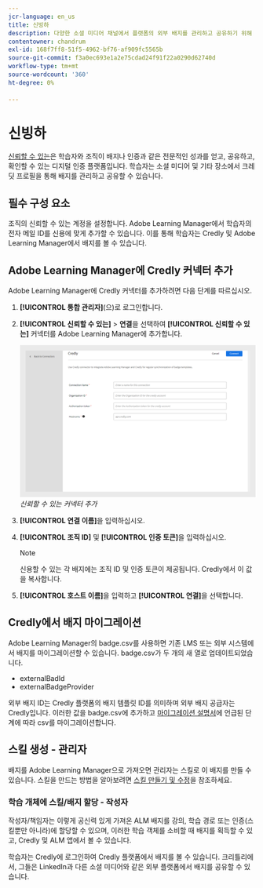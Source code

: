 ```yaml
---
jcr-language: en_us
title: 신빙하
description: 다양한 소셜 미디어 채널에서 플랫폼의 외부 배지를 관리하고 공유하기 위해 ALM과 신뢰할 수 있는 통합에 대해 알아봅니다.
contentowner: chandrum
exl-id: 168f7ff8-51f5-4962-bf76-af909fc5565b
source-git-commit: f3a0ec693e1a2e75cdad24f91f22a0290d62740d
workflow-type: tm+mt
source-wordcount: '360'
ht-degree: 0%

---
```


# 신빙하

[신뢰할 수 있는](https://info.credly.com/)은 학습자와 조직이 배지나 인증과 같은 전문적인 성과를 얻고, 공유하고, 확인할 수 있는 디지털 인증 플랫폼입니다. 학습자는 소셜 미디어 및 기타 장소에서 크레딧 프로필을 통해 배지를 관리하고 공유할 수 있습니다.

## 필수 구성 요소

조직의 신뢰할 수 있는 계정을 설정합니다. Adobe Learning Manager에서 학습자의 전자 메일 ID를 신용에 맞게 추가할 수 있습니다. 이를 통해 학습자는 Credly 및 Adobe Learning Manager에서 배지를 볼 수 있습니다.

## Adobe Learning Manager에 Credly 커넥터 추가

Adobe Learning Manager에 Credly 커넥터를 추가하려면 다음 단계를 따르십시오.

1. **[!UICONTROL 통합 관리자]**(으)로 로그인합니다.
2. **[!UICONTROL 신뢰할 수 있는]** > **연결**&#x200B;을 선택하여 **[!UICONTROL 신뢰할 수 있는]** 커넥터를 Adobe Learning Manager에 추가합니다.

   ![](assets/connector-credly.png)
   _신뢰할 수 있는 커넥터 추가_

3. **[!UICONTROL 연결 이름]**&#x200B;을 입력하십시오.
4. **[!UICONTROL 조직 ID]** 및 **[!UICONTROL 인증 토큰]**&#x200B;을 입력하십시오.

   >[!NOTE]
   >
   >신용할 수 있는 각 배지에는 조직 ID 및 인증 토큰이 제공됩니다. Credly에서 이 값을 복사합니다.

5. **[!UICONTROL 호스트 이름]**&#x200B;을 입력하고 **[!UICONTROL 연결]**&#x200B;을 선택합니다.

## Credly에서 배지 마이그레이션

Adobe Learning Manager의 badge.csv를 사용하면 기존 LMS 또는 외부 시스템에서 배지를 마이그레이션할 수 있습니다. badge.csv가 두 개의 새 열로 업데이트되었습니다.

* externalBadId
* externalBadgeProvider

외부 배지 ID는 Credly 플랫폼의 배지 템플릿 ID를 의미하며 외부 배지 공급자는 Credly입니다. 이러한 값을 badge.csv에 추가하고 [마이그레이션 설명서](https://experienceleague.adobe.com/ko/docs/learning-manager/using/integration/migration-manual#migrationprocedure)에 언급된 단계에 따라 csv를 마이그레이션합니다.

## 스킬 생성 - 관리자

배지를 Adobe Learning Manager으로 가져오면 관리자는 스킬로 이 배지를 만들 수 있습니다. 스킬을 만드는 방법을 알아보려면 [스킬 만들기 및 수정](https://experienceleague.adobe.com/ko/docs/learning-manager/using/admin/skills-levels)을 참조하세요.

### 학습 개체에 스킬/배지 할당 - 작성자

작성자/책임자는 이렇게 공신력 있게 가져온 ALM 배지를 강의, 학습 경로 또는 인증(스킬뿐만 아니라)에 할당할 수 있으며, 이러한 학습 객체를 소비할 때 배지를 획득할 수 있고, Credly 및 ALM 앱에서 볼 수 있습니다.

학습자는 Credly에 로그인하여 Credly 플랫폼에서 배지를 볼 수 있습니다. 크리틀리에서, 그들은 LinkedIn과 다른 소셜 미디어와 같은 외부 플랫폼에서 배지를 공유할 수 있습니다.
